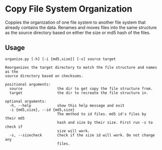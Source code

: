 # Copy File System Organization
Coppies the organization of one file system to another file system that already contains the data.
Renames and moves files into the same structure as the source directory based on either the size or md5 hash of the files.

## Usage
```
organize.py [-h] [-i {md5,size}] [-s] source target

Reorganizes the target directory to match the file structure and names as the
source directory based on checksums.

positional arguments:
  source                the dir to get copy the file structure from.
  target                the dir to recreate the file structure in.

optional arguments:
  -h, --help            show this help message and exit
  -i {md5,size}, --id {md5,size}
                        The method to id files. md5 id's files by their md5
                        hash and size by their size. First run -s to check if
                        size will work.
  -s, --sizecheck       Check if the size id will work. Do not change any
                        files.
```
